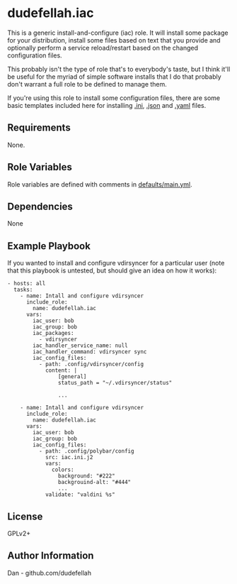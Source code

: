 dudefellah.iac
=========

This is a generic install-and-configure (iac) role. It will install some
package for your distribution, install some files based on text that
you provide and optionally perform a service reload/restart based on
the changed configuration files.

This probably isn't the type of role that's to everybody's taste, but I
think it'll be useful for the myriad of simple software installs that I
do that probably don't warrant a full role to be defined to manage them.

If you're using this role to install some configuration files, there are
some basic templates included here for installing [.ini](templates/iac.ini.j2),
[.json](templates/iac.json.j2) and [.yaml](templates/iac.yaml.j2) files.

Requirements
------------

None.

Role Variables
--------------

Role variables are defined with comments in
[defaults/main.yml](defaults/main.yml).

Dependencies
------------

None

Example Playbook
----------------

If you wanted to install and configure vdirsyncer for a particular user (note
that this playbook is untested, but should give an idea on how it works):

    - hosts: all
      tasks:
        - name: Intall and configure vdirsyncer
          include_role:
            name: dudefellah.iac
          vars:
            iac_user: bob
            iac_group: bob
            iac_packages:
              - vdirsyncer
            iac_handler_service_name: null
            iac_handler_command: vdirsyncer sync
            iac_config_files:
              - path: .config/vdirsyncer/config
                content: |
                    [general]
                    status_path = "~/.vdirsyncer/status"

                    ...

        - name: Intall and configure vdirsyncer
          include_role:
            name: dudefellah.iac
          vars:
            iac_user: bob
            iac_group: bob
            iac_config_files:
              - path: .config/polybar/config
                src: iac.ini.j2
                vars:
                  colors:
                    background: "#222"
                    backgrouind-alt: "#444"
                    ...
                validate: "valdini %s"


License
-------

GPLv2+

Author Information
------------------

Dan - github.com/dudefellah
